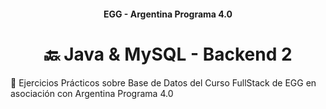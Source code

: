 <h4 align="center">
  EGG - Argentina Programa 4.0
</h4>

<h1 align="center">
🔙 Java & MySQL - Backend 2
</h1>

💾 Ejercicios Prácticos sobre Base de Datos del Curso FullStack de EGG en asociación con Argentina Programa 4.0

